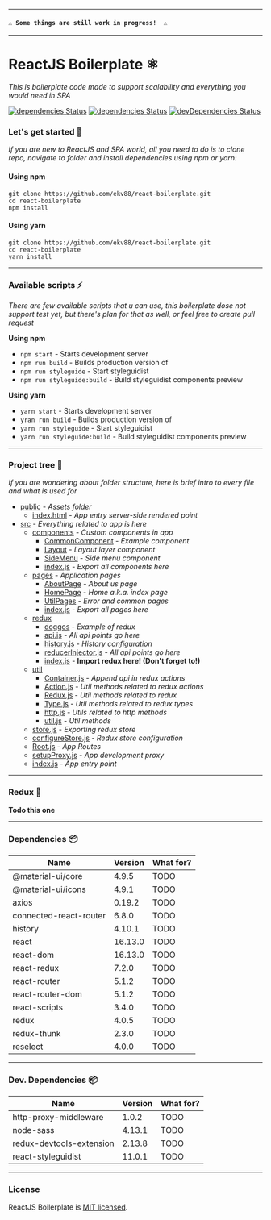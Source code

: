 ----

#### `⚠ Some things are still work in progress!  ⚠`

---

# ReactJS Boilerplate ⚛ 
*This is boilerplate code made to support scalability and everything you would need in SPA*

[![dependencies Status](https://img.shields.io/circleci/build/github/ekv88/react-boilerplate/master.svg)](https://circleci.com/gh/ekv88/react-boilerplate)
[![dependencies Status](https://david-dm.org/ekv88/react-boilerplate/master/status.svg)](https://david-dm.org/ekv88/react-boilerplate/master)
[![devDependencies Status](https://david-dm.org/ekv88/react-boilerplate/master/dev-status.svg)](https://david-dm.org/ekv88/react-boilerplate/master?type=dev)

### Let's get started 🚀
*If you are new to ReactJS and SPA world, all you need to do is to clone repo, navigate to folder and install dependencies using npm or yarn:*
#### Using npm
```shell script
git clone https://github.com/ekv88/react-boilerplate.git
cd react-boilerplate
npm install
```
#### Using yarn
```shell script
git clone https://github.com/ekv88/react-boilerplate.git
cd react-boilerplate
yarn install
```
----
### Available scripts ⚡
*There are few available scripts that u can use, this boilerplate dose not support test yet, but there's plan for that as well, or feel free to create pull request*

**Using npm**
* `npm start` - Starts development server
* `npm run build` - Builds production version of 
* `npm run styleguide` - Start styleguidist
* `npm run styleguide:build` - Build styleguidist components preview

**Using yarn**
* `yarn start` - Starts development server
* `yran run build` - Builds production version of 
* `yarn run styleguide` - Start styleguidist
* `yarn run styleguide:build` - Build styleguidist components preview

---

### Project tree 🌳
*If you are wondering about folder structure, here is brief intro to every file and what is used for*
 * [public](./public) - *Assets folder*
   * [index.html](./public/index.html) - *App entry server-side rendered point*
 * [src](./src) - *Everything related to app is here*
   * [components](./src/components) - *Custom components in app*
     * [CommonComponent](./src/components/CommonComponent) - *Example component*
     * [Layout](./src/components/Layout) - *Layout layer component*
     * [SideMenu](./src/components/SideMenu) - *Side menu component*
     * [index.js](./src/components/index.js) - *Export all components here*
   * [pages](./src/pages) - *Application pages*
     * [AboutPage](./src/pages/AboutPage) - *About us page*
     * [HomePage](./src/pages/HomePage) - *Home a.k.a. index page*
     * [UtilPages](./src/pages/UtilPages) - *Error and common pages*
     * [index.js](./src/pages/index.js) - *Export all pages here*
   * [redux](./src/redux)
     * [doggos](./src/redux/doggos) - *Example of redux*
     * [api.js](./src/redux/api.js) - *All api points go here*
     * [history.js](./src/redux/history.js) - *History configuration*
     * [reducerInjector.js](./src/redux/reducerInjector.js) - *All api points go here*
     * [index.js](./src/redux/index.js) - **Import redux here! (Don't forget to!)**
   * [util](./src/util)
     * [Container.js](./src/util/Container.js) - *Append api in redux actions*
     * [Action.js](./src/util/Action.js) - *Util methods related to redux actions*
     * [Redux.js](./src/util/Redux.js) - *Util methods related to redux*
     * [Type.js](./src/util/Type.js) - *Util methods related to redux types*
     * [http.js](./src/util/http.js) - *Utils related to http methods*
     * [util.js](./src/util/util.js) - *Util methods*
   * [store.js](./src/store.js) - *Exporting redux store*
   * [configureStore.js](./src/configureStore.js) - *Redux store configuration*
   * [Root.js](./src/Root.js) - *App Routes*
   * [setupProxy.js](./src/setupProxy.js) - *App development proxy*
   * [index.js](./src/index.js) - *App entry point*
   
   
---

### Redux 🔄

**Todo this one**

---

### Dependencies 📦
| Name                  |Version    | What for?    |
|-----------------------|-----------|--------------|
|@material-ui/core      |4.9.5      |TODO          |
|@material-ui/icons     |4.9.1      |TODO          |
|axios                  |0.19.2     |TODO          |
|connected-react-router |6.8.0      |TODO          |
|history                |4.10.1     |TODO          |
|react                  |16.13.0    |TODO          |
|react-dom              |16.13.0    |TODO          |
|react-redux            |7.2.0      |TODO          |
|react-router           |5.1.2      |TODO          |
|react-router-dom       |5.1.2      |TODO          |
|react-scripts          |3.4.0      |TODO          |
|redux                  |4.0.5      |TODO          |
|redux-thunk            |2.3.0      |TODO          |
|reselect               |4.0.0      |TODO          |

--- 

### Dev. Dependencies 📦
| Name                    | Version   | What for?    |
|-------------------------|-----------|--------------|
|http-proxy-middleware    |1.0.2      |TODO          |
|node-sass                |4.13.1     |TODO          |
|redux-devtools-extension |2.13.8     |TODO          |
|react-styleguidist       |11.0.1     |TODO          |

---

### License

ReactJS Boilerplate is [MIT licensed](./LICENSE).